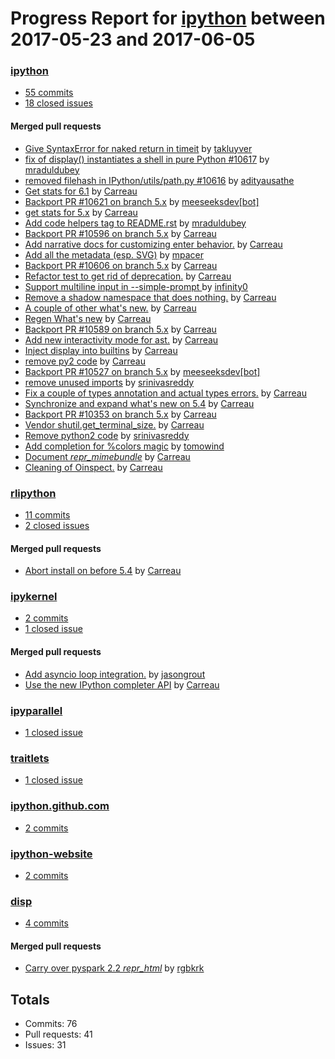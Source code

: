 # Progress Report for [ipython](https://github.com/ipython) between 2017-05-23 and 2017-06-05

### [ipython](https://github.com/ipython/ipython)
-  [55 commits](https://github.com/ipython/ipython/compare/master@%7B1495522800%7D...master@%7B1496646000%7D)
-  [18 closed issues](https://github.com/ipython/ipython/issues?utf8=%E2%9C%93&q=is%3Aissue%20closed%3A2017-05-23..2017-06-05)

#### Merged pull requests
- [Give SyntaxError for naked return in timeit](https://github.com/ipython/ipython/pull/10637) by [takluyver](https://github.com/takluyver)
- [fix of display() instantiates a shell in pure Python #10617](https://github.com/ipython/ipython/pull/10634) by [mraduldubey](https://github.com/mraduldubey)
- [removed filehash in IPython/utils/path.py #10616](https://github.com/ipython/ipython/pull/10624) by [adityausathe](https://github.com/adityausathe)
- [Get stats for 6.1](https://github.com/ipython/ipython/pull/10623) by [Carreau](https://github.com/Carreau)
- [Backport PR #10621 on branch 5.x](https://github.com/ipython/ipython/pull/10622) by [meeseeksdev[bot]](https://github.com/apps/meeseeksdev)
- [get stats for 5.x](https://github.com/ipython/ipython/pull/10621) by [Carreau](https://github.com/Carreau)
- [Add code helpers tag to README.rst](https://github.com/ipython/ipython/pull/10620) by [mraduldubey](https://github.com/mraduldubey)
- [Backport PR #10596 on branch 5.x](https://github.com/ipython/ipython/pull/10619) by [Carreau](https://github.com/Carreau)
- [Add narrative docs for customizing enter behavior.](https://github.com/ipython/ipython/pull/10618) by [Carreau](https://github.com/Carreau)
- [Add all the metadata (esp. SVG)](https://github.com/ipython/ipython/pull/10614) by [mpacer](https://github.com/mpacer)
- [Backport PR #10606 on branch 5.x](https://github.com/ipython/ipython/pull/10611) by [Carreau](https://github.com/Carreau)
- [Refactor test to get rid of deprecation.](https://github.com/ipython/ipython/pull/10607) by [Carreau](https://github.com/Carreau)
- [Support multiline input in --simple-prompt ](https://github.com/ipython/ipython/pull/10606) by [infinity0](https://github.com/infinity0)
- [Remove a shadow namespace that does nothing.](https://github.com/ipython/ipython/pull/10604) by [Carreau](https://github.com/Carreau)
- [A couple of other what's new.](https://github.com/ipython/ipython/pull/10601) by [Carreau](https://github.com/Carreau)
- [Regen What's new](https://github.com/ipython/ipython/pull/10600) by [Carreau](https://github.com/Carreau)
- [Backport PR #10589 on branch 5.x](https://github.com/ipython/ipython/pull/10599) by [Carreau](https://github.com/Carreau)
- [Add new interactivity mode for ast.](https://github.com/ipython/ipython/pull/10598) by [Carreau](https://github.com/Carreau)
- [Inject display into builtins](https://github.com/ipython/ipython/pull/10596) by [Carreau](https://github.com/Carreau)
- [remove py2 code](https://github.com/ipython/ipython/pull/10593) by [Carreau](https://github.com/Carreau)
- [Backport PR #10527 on branch 5.x](https://github.com/ipython/ipython/pull/10592) by [meeseeksdev[bot]](https://github.com/apps/meeseeksdev)
- [remove unused  imports](https://github.com/ipython/ipython/pull/10591) by [srinivasreddy](https://github.com/srinivasreddy)
- [Fix a couple of types annotation and actual types errors.](https://github.com/ipython/ipython/pull/10590) by [Carreau](https://github.com/Carreau)
- [Synchronize and expand what's new on 5.4](https://github.com/ipython/ipython/pull/10589) by [Carreau](https://github.com/Carreau)
- [Backport PR #10353 on branch 5.x](https://github.com/ipython/ipython/pull/10588) by [Carreau](https://github.com/Carreau)
- [Vendor shutil.get_terminal_size.](https://github.com/ipython/ipython/pull/10587) by [Carreau](https://github.com/Carreau)
- [Remove python2 code](https://github.com/ipython/ipython/pull/10570) by [srinivasreddy](https://github.com/srinivasreddy)
- [Add completion for %colors magic](https://github.com/ipython/ipython/pull/10561) by [tomowind](https://github.com/tomowind)
- [Document _repr_mimebundle_](https://github.com/ipython/ipython/pull/10527) by [Carreau](https://github.com/Carreau)
- [Cleaning of Oinspect.](https://github.com/ipython/ipython/pull/10509) by [Carreau](https://github.com/Carreau)

### [rlipython](https://github.com/ipython/rlipython)
-  [11 commits](https://github.com/ipython/rlipython/compare/master@%7B1495522800%7D...master@%7B1496646000%7D)
-  [2 closed issues](https://github.com/ipython/rlipython/issues?utf8=%E2%9C%93&q=is%3Aissue%20closed%3A2017-05-23..2017-06-05)

#### Merged pull requests
- [Abort install on before 5.4](https://github.com/ipython/rlipython/pull/19) by [Carreau](https://github.com/Carreau)

### [ipykernel](https://github.com/ipython/ipykernel)
-  [2 commits](https://github.com/ipython/ipykernel/compare/master@%7B1495522800%7D...master@%7B1496646000%7D)
-  [1 closed issue](https://github.com/ipython/ipykernel/issues?utf8=%E2%9C%93&q=is%3Aissue%20closed%3A2017-05-23..2017-06-05)

#### Merged pull requests
- [Add asyncio loop integration.](https://github.com/ipython/ipykernel/pull/246) by [jasongrout](https://github.com/jasongrout)
- [Use the new IPython completer API](https://github.com/ipython/ipykernel/pull/222) by [Carreau](https://github.com/Carreau)

### [ipyparallel](https://github.com/ipython/ipyparallel)
-  [1 closed issue](https://github.com/ipython/ipyparallel/issues?utf8=%E2%9C%93&q=is%3Aissue%20closed%3A2017-05-23..2017-06-05)

### [traitlets](https://github.com/ipython/traitlets)
-  [1 closed issue](https://github.com/ipython/traitlets/issues?utf8=%E2%9C%93&q=is%3Aissue%20closed%3A2017-05-23..2017-06-05)

### [ipython.github.com](https://github.com/ipython/ipython.github.com)
-  [2 commits](https://github.com/ipython/ipython.github.com/compare/master@%7B1495522800%7D...master@%7B1496646000%7D)

### [ipython-website](https://github.com/ipython/ipython-website)
-  [2 commits](https://github.com/ipython/ipython-website/compare/master@%7B1495522800%7D...master@%7B1496646000%7D)

### [disp](https://github.com/ipython/disp)
-  [4 commits](https://github.com/ipython/disp/compare/master@%7B1495522800%7D...master@%7B1496646000%7D)

#### Merged pull requests
- [Carry over pyspark 2.2 _repr_html_](https://github.com/ipython/disp/pull/1) by [rgbkrk](https://github.com/rgbkrk)

## Totals
- Commits: 76
- Pull requests: 41
- Issues: 31
